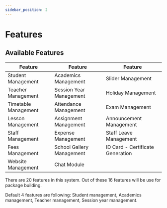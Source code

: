 ```yaml
---
sidebar_position: 2
---
```


# Features

## Available Features

| Feature | Feature | Feature |
|---------|---------|---------|
| Student Management | Academics Management | Slider Management |
| Teacher Management | Session Year Management | Holiday Management |
| Timetable Management | Attendance Management | Exam Management |
| Lesson Management | Assignment Management | Announcement Management |
| Staff Management | Expense Management | Staff Leave Management |
| Fees Management | School Gallery Management | ID Card - Certificate Generation |
| Website Management | Chat Module | |

There are 20 features in this system. Out of these 16 features will be use for package building.

Default 4 features are following: Student management, Academics management, Teacher management, Session year management.